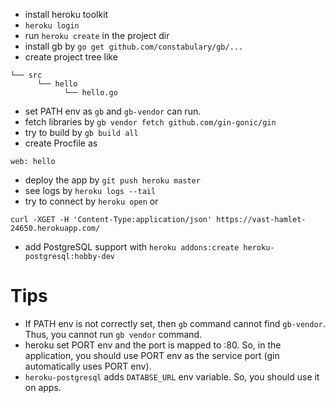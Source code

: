 * install heroku toolkit
* `heroku login`
* run `heroku create` in the project dir
* install gb by `go get github.com/constabulary/gb/...`
* create project tree like
```
└── src
      └── hello
            └── hello.go
```
* set PATH env as `gb` and `gb-vendor` can run.
* fetch libraries by `gb vendor fetch github.com/gin-gonic/gin`
* try to build by `gb build all`
* create Procfile as
```
web: hello
```
* deploy the app by `git push heroku master`
* see logs by `heroku logs --tail`
* try to connect by `heroku open` or
```
curl -XGET -H 'Content-Type:application/json' https://vast-hamlet-24650.herokuapp.com/
```
* add PostgreSQL support with `heroku addons:create heroku-postgresql:hobby-dev`

# Tips
* If PATH env is not correctly set, then `gb` command cannot find `gb-vendor`. Thus, you cannot run `gb vendor` command.
* heroku set PORT env and the port is mapped to :80. So, in the application, you should use PORT env as the service port (gin automatically uses PORT env).
* `heroku-postgresql` adds `DATABSE_URL` env variable. So, you should use it on apps.
